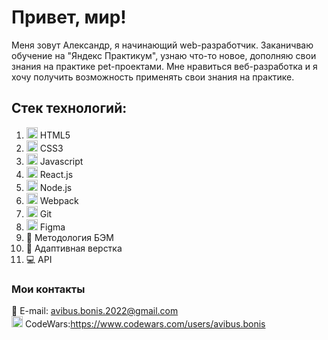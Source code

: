 # Привет, мир! 

Меня зовут Александр, я начинающий web-разработчик. Заканичваю обучение на "Яндекс Практикум", узнаю что-то новое, дополняю свои знания на практике pet-проектами.
Мне нравиться веб-разработка и я хочу получить возможность применять свои знания на практике.

## Стек технологий:

1. <img width="18" height="18" src="https://icongr.am/devicon/html5-original.svg?size=18&color=currentColor" /> HTML5
2. <img width="18" height="18" src="https://icongr.am/devicon/css3-original.svg?size=18&color=currentColor" /> CSS3
3. <img width="18" height="18" src="https://icongr.am/devicon/javascript-original.svg?size=18&color=currentColor" /> Javascript
4. <img width="18" height="18" src="https://icongr.am/devicon/react-original.svg?size=18&color=currentColor" /> React.js
5. <img width="18" height="18" src="https://icongr.am/devicon/nodejs-original.svg?size=18&color=currentColor" /> Node.js
6. <img width="18" height="18" src="https://icongr.am/devicon/webpack-original.svg?size=18&color=currentColor" /> Webpack
7. <img width="18" height="18" src="https://icongr.am/devicon/git-original.svg?size=18&color=currentColor" /> Git
8. <img width="18" height="18" src="https://cdn.jsdelivr.net/gh/devicons/devicon/icons/figma/figma-original.svg" /> Figma
9. 📁 Методология БЭМ  
10. 📲 Адаптивная верстка  
11. 💻 API

### Мои контакты

📧 E-mail: avibus.bonis.2022@gmail.com  
<img width="18" height="18" src="https://cloud.githubusercontent.com/assets/2475572/4743290/2dcf20cc-5a26-11e4-89fb-62b861e5b29c.png" /> CodeWars:https://www.codewars.com/users/avibus.bonis
